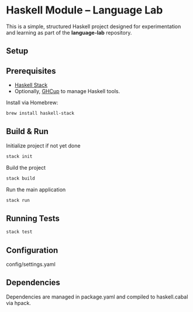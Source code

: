 # Haskell Module – Language Lab

This is a simple, structured Haskell project designed for experimentation and learning as part of the **language-lab** repository.

## Setup

## Prerequisites

- [Haskell Stack](https://docs.haskellstack.org/en/stable/README/)
- Optionally, [GHCup](https://www.haskell.org/ghcup/) to manage Haskell tools.

Install via Homebrew:

```bash
brew install haskell-stack
```

## Build & Run
Initialize project if not yet done
```bash
stack init
```

Build the project
```bash
stack build
```

Run the main application
```bash
stack run
```

## Running Tests
```bash
stack test
```

## Configuration
config/settings.yaml

## Dependencies
Dependencies are managed in package.yaml and compiled to haskell.cabal via hpack.

